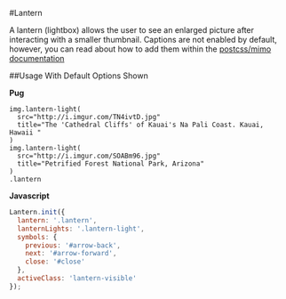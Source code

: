 #Lantern

A lantern (lightbox) allows the user to see an enlarged picture after interacting with a smaller thumbnail. Captions are not enabled by default, however, you can read about how to add them within the [postcss/mimo documentation](https://github.com/mimoduo/Mimogear/blob/master/docs/postcss/mimo.md#lantern)

##Usage With Default Options Shown

**Pug**

```pug
img.lantern-light(
  src="http://i.imgur.com/TN4ivtD.jpg"
  title="The 'Cathedral Cliffs' of Kauai's Na Pali Coast. Kauai, Hawaii "
)
img.lantern-light(
  src="http://i.imgur.com/SOABm96.jpg"
  title="Petrified Forest National Park, Arizona"
)
.lantern
```

**Javascript**

```js
Lantern.init({
  lantern: '.lantern',
  lanternLights: '.lantern-light',
  symbols: {
    previous: '#arrow-back',
    next: '#arrow-forward',
    close: '#close'
  },
  activeClass: 'lantern-visible'
});
```
